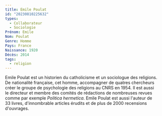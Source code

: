 ```yaml
---
title: Emile Poulat 
id: "20230810225632"
types:
  - Collaborateur
  - Sociologie
Prénom: Emile
Nom: Poulat
Genre: Homme
Pays: France
Naissance: 1920
Décès: 2014
tags:
  - religion
---
```


Emile Poulat est un historien du catholicisme et un sociologue des religions. De nationalité française, cet homme, accompagner de quatres chercheurs créer le groupe de psychologie des religions au CNRS en 1954. Il est aussi le directeur et membre des comités de rédactions de nombreuses revues comme par exemple *Politica hermetica*. 
Emile Poulat est aussi l'auteur de 33 livres, d'innombrable articles érudits et de plus de 2000 recensions d'ouvrages.  